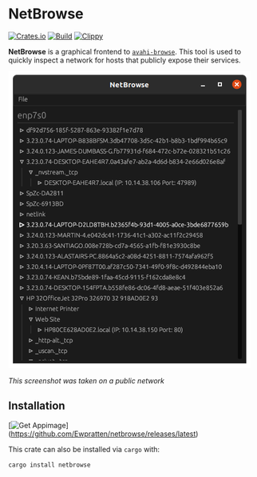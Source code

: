 # NetBrowse
[![Crates.io](https://img.shields.io/crates/v/netbrowse)](https://crates.io/crates/netbrowse) 
[![Build](https://github.com/Ewpratten/netbrowse/actions/workflows/build.yml/badge.svg)](https://github.com/Ewpratten/netbrowse/actions/workflows/build.yml)
[![Clippy](https://github.com/Ewpratten/netbrowse/actions/workflows/clippy.yml/badge.svg)](https://github.com/Ewpratten/netbrowse/actions/workflows/clippy.yml)


**NetBrowse** is a graphical frontend to [`avahi-browse`](https://linux.die.net/man/1/avahi-browse). This tool is used to quickly inspect a network for hosts that publicly expose their services.

![A screenshot](./screenshot.png)

*This screenshot was taken on a public network*

## Installation

[![Get Appimage](https://raw.githubusercontent.com/srevinsaju/get-appimage/master/static/badges/get-appimage-branding-blue.png)]
(https://github.com/Ewpratten/netbrowse/releases/latest)

This crate can also be installed via `cargo` with:

```sh
cargo install netbrowse
```
